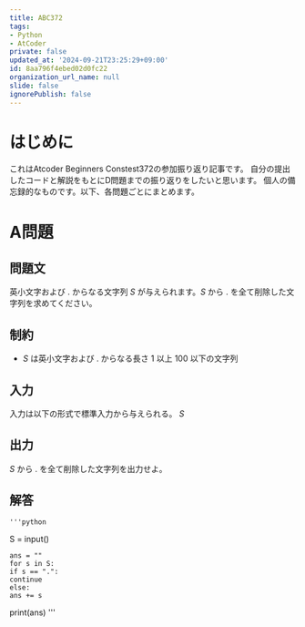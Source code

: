 ```yaml
---
title: ABC372
tags:
- Python
- AtCoder
private: false
updated_at: '2024-09-21T23:25:29+09:00'
id: 8aa796f4ebed02d0fc22
organization_url_name: null
slide: false
ignorePublish: false
---
```

# はじめに
これはAtcoder Beginners Constest372の参加振り返り記事です。
自分の提出したコードと解説をもとにD問題までの振り返りをしたいと思います。
個人の備忘録的なものです。以下、各問題ごとにまとめます。

# A問題
## 問題文
英小文字および . からなる文字列 $S$ が与えられます。$S$ から . を全て削除した文字列を求めてください。

## 制約
* $S$ は英小文字および . からなる長さ $1$ 以上 $100$ 以下の文字列

## 入力
入力は以下の形式で標準入力から与えられる。
$S$

## 出力
$S$ から . を全て削除した文字列を出力せよ。

## 解答
    '''python
S = input()

    ans = ""
    for s in S:
    if s == ".":
    continue
    else:
    ans += s

print(ans)
    '''
